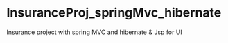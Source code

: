 # InsuranceProj_springMvc_hibernate
Insurance project with spring MVC and hibernate &amp; Jsp for UI
